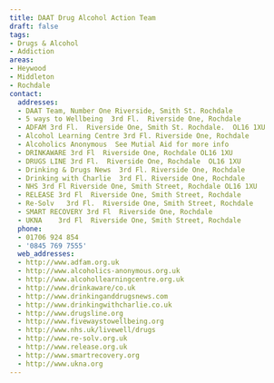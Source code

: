 ```yaml
---
title: DAAT Drug Alcohol Action Team
draft: false
tags:
- Drugs & Alcohol
- Addiction
areas:
- Heywood
- Middleton
- Rochdale
contact:
  addresses:
  - DAAT Team, Number One Riverside, Smith St. Rochdale
  - 5 ways to Wellbeing  3rd Fl.  Riverside One, Rochdale
  - ADFAM 3rd Fl.  Riverside One, Smith St. Rochdale.  OL16 1XU
  - Alcohol Learning Centre 3rd Fl. Riverside One, Rochdale
  - Alcoholics Anonymous  See Mutial Aid for more info
  - DRINKAWARE 3rd Fl  Riverside One, Rochdale OL16 1XU
  - DRUGS LINE 3rd Fl.  Riverside One, Rochdale  OL16 1XU
  - Drinking & Drugs News  3rd Fl. Riverside One, Rochdale
  - Drinking with Charlie  3rd Fl. Riverside One, Rochdale
  - NHS 3rd Fl Riverside One, Smith Street, Rochdale OL16 1XU
  - RELEASE 3rd Fl  Riverside One, Smith Street, Rochdale
  - Re-Solv   3rd Fl.  Riverside One, Smith Street, Rochdale
  - SMART RECOVERY 3rd Fl  Riverside One, Rochdale
  - UKNA    3rd Fl  Riverside One, Smith Street, Rochdale
  phone:
  - 01706 924 854
  - '0845 769 7555'
  web_addresses:
  - http://www.adfam.org.uk
  - http://www.alcoholics-anonymous.org.uk
  - http://www.alcohollearningcentre.org.uk
  - http://www.drinkaware/co.uk
  - http://www.drinkinganddrugsnews.com
  - http://www.drinkingwithcharlie.co.uk
  - http://www.drugsline.org
  - http://www.fivewaystowellbeing.org
  - http://www.nhs.uk/livewell/drugs
  - http://www.re-solv.org.uk
  - http://www.release.org.uk
  - http://www.smartrecovery.org
  - http://www.ukna.org
---
```


